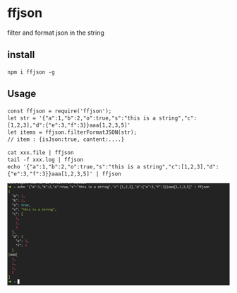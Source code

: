 # ffjson

filter and format json in the string

## install

```
npm i ffjson -g 

```

## Usage


```
const ffjson = require('ffjson');
let str = '{"a":1,"b":2,"o":true,"s":"this is a string","c":[1,2,3],"d":{"e":3,"f":3}}aaa[1,2,3,5]'
let items = ffjson.filterFormatJSON(str);
// item : {isJson:true, content:....}

```


```
cat xxx.file | ffjson
tail -f xxx.log | ffjson
echo '{"a":1,"b":2,"o":true,"s":"this is a string","c":[1,2,3],"d":{"e":3,"f":3}}aaa[1,2,3,5]' | ffjson
```

![](./tests/preview.png)
